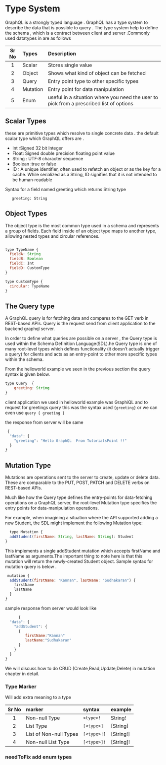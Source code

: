 
# Type System

 GraphQL is a strongly typed language  . GraphQL has a type system to describe the data that is possible to query . The type system help to define the schema , which is a contract between client and server .Commonly used datatypes in are as follows

|Sr No |  Types              |  Description
|:----:|:--------------------------|:------------------
| 1    | Scalar    | Stores single value
| 2    | Object     | Shows what kind of object can be fetched
| 3   | Query    | Entry point type to other specific types
| 4    | Mutation   | Entry point for data manipulation
| 5   | Enum   | useful in a situation where you need the user to pick from a prescribed list of options

## Scalar Types

these are primitive types which resolve to single concrete data . the default scalar type which GraphQL offers are .

- Int :Signed 32 bit Integer
- Float: Signed double precision floating point value
- String : UTF‐8 character sequence
- Boolean :true or false
- ID : A unique identifier, often used to refetch an object or as the key for a cache. While serialized as a String, ID signifies that it is not intended to be human‐readable

Syntax for a field named greeting which returns String type

```javacript
   greeting: String
```

## Object Types

The object type is the most common type used in a schema and represents a group of fields. Each field inside of an object type maps to another type, allowing nested types and circular references.

```javascript

type TypeName {
  fieldA: String
  fieldB: Boolean
  fieldC: Int
  fieldD: CustomType
}

type CustomType {
  circular: TypeName
}


```

## The Query type

A GraphQL query is for fetching data and compares to the GET verb in REST-based APIs. Query is the request send from client application to the backend graphql server.

In order to define what queries are possible on a server , the Query type is used within the Schema Definition Language(SDL).he Query type is one of many root-level types which defines functionality (it doesn’t actually trigger a query) for clients and acts as an entry-point to other more specific types within the schema.

 From the helloworld example we seen in the previous section the query syntax is given below.

 ```javascript
 type Query  {
     greeting: String
 }
 ```

client application we used in helloworld example was GraphiQL and to request for greetings query this was the syntax used
`{greeting}` or we can even use `query
{
  greeting
}`

the response from server will be same

```javascript
 {
  "data": {
    "greeting": "Hello GraphQL  From TutorialsPoint !!"
  }
}

```

## Mutation Type

Mutations are operations sent to the server to create, update or delete data. These are comparable to the PUT, POST, PATCH and DELETE verbs on REST-based APIs.

Much like how the Query type defines the entry-points for data-fetching operations on a GraphQL server, the root-level Mutation type specifies the entry points for data-manipulation operations.

For example, when imagining a situation where the API supported adding a new Student, the SDL might implement the following Mutation type:

```javascript
  type Mutation {
  addStudent(firstName: String, lastName: String): Student
}

```

This implements a single addStudent mutation which accepts firstName and lastName as arguments.The important thing to note here is that this mutation will return the newly-created Student object. Sample syntax for mutation query is below .

```javascript
 mutation {
  addStudent(firstName: "Kannan", lastName: "Sudhakaran") {
    firstName
    lastName
  }
}
```

sample  response from server would look like

```javascript
      {
  "data": {
    "addStudent": {
      {
         firstName:"Kannan"
         lastName:"Sudhakaran"
      }
    }
  }
}

```

We will discuss how to do CRUD (Create,Read,Update,Delete) in mutation chapter in detail.

### Type Marker

Will add extra meaning to a  type

|Sr No |  marker   |  syntax  | example|
|:----:|:---------|:-------------|:-----
| 1|Non-null Type  | `<type>!`  | String!
| 2|List Type  | `[<type>]`  |[String]
| 3|List of Non-null Types   | `[<type>!]`  | [String!]
| 4|Non-null List Type   | `[<type>]!`  | [String]!

### **needToFix** add enum types